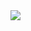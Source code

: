 <img src="https://steamuserimages-a.akamaihd.net/ugc/645502556563951011/CC5D729ADCFA1162F8147DE020ED1121CC92A023/?imw=5000&imh=5000&ima=fit&impolicy=Letterbox&imcolor=%23000000&letterbox=false" style="max-width:100%;height:auto;">


